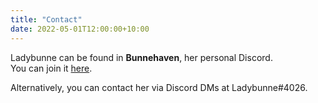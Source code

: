 ```yaml
---
title: "Contact"
date: 2022-05-01T12:00:00+10:00
---
```


Ladybunne can be found in **Bunnehaven**, her personal Discord.  
You can join it [here](https://discord.gg/tZN6zWNAqt).

Alternatively, you can contact her via Discord DMs at Ladybunne#4026.